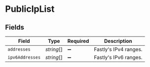 # PublicIpList


## Fields

| Field                 | Type                  | Required              | Description           |
| --------------------- | --------------------- | --------------------- | --------------------- |
| `addresses`           | *string*[]            | :heavy_minus_sign:    | Fastly's IPv4 ranges. |
| `ipv6Addresses`       | *string*[]            | :heavy_minus_sign:    | Fastly's IPv6 ranges. |